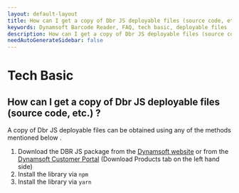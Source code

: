 ```yaml
---
layout: default-layout
title: How can I get a copy of Dbr JS deployable files (source code, etc.) ?
keywords: Dynamsoft Barcode Reader, FAQ, tech basic, deployable files
description: How can I get a copy of Dbr JS deployable files (source code, etc.) ?
needAutoGenerateSidebar: false
---
```


# Tech Basic

## How can I get a copy of Dbr JS deployable files (source code, etc.) ?

A copy of Dbr JS deployable files can be obtained using any of the methods mentioned below .

1. Download the DBR JS package from the [Dynamsoft website](https://www.dynamsoft.com/barcode-reader/downloads) or from the [Dynamsoft Customer Portal](https://www.dynamsoft.com/customer/download) (Download Products tab on the left hand side)
2. Install the library via `npm`
3. Install the library via `yarn`
